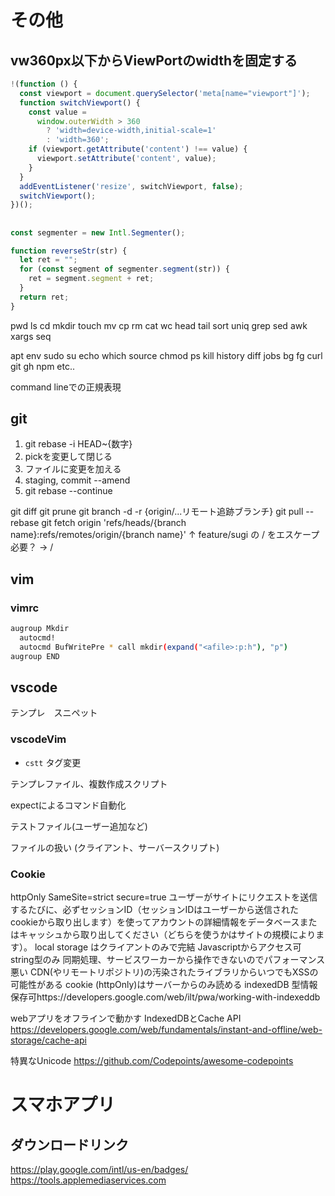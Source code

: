 # その他
## vw360px以下からViewPortのwidthを固定する
```js
!(function () {
  const viewport = document.querySelector('meta[name="viewport"]');
  function switchViewport() {
    const value =
      window.outerWidth > 360
        ? 'width=device-width,initial-scale=1'
        : 'width=360';
    if (viewport.getAttribute('content') !== value) {
      viewport.setAttribute('content', value);
    }
  }
  addEventListener('resize', switchViewport, false);
  switchViewport();
})();
```
##
```js
const segmenter = new Intl.Segmenter();

function reverseStr(str) {
  let ret = "";
  for (const segment of segmenter.segment(str)) {
    ret = segment.segment + ret;
  }
  return ret;
}
```
pwd
ls
cd
mkdir
touch
mv
cp
rm
cat
wc
head
tail
sort
uniq
grep
sed
awk
xargs
seq
> >>
apt
env
sudo
su
echo
which
source
chmod
ps
kill
history
diff
jobs
bg
fg
curl
git
gh
npm etc..

command lineでの正規表現

## git

1. git rebase -i HEAD~{数字}
2. pickを変更して閉じる
3. ファイルに変更を加える
4. staging, commit --amend
5. git rebase --continue

git diff
git prune
git branch -d -r {origin/...リモート追跡ブランチ}
git pull --rebase
git fetch origin 'refs/heads/{branch name}:refs/remotes/origin/{branch name}'
↑ feature/sugi の / をエスケープ必要？ → \/

## vim
### vimrc
```bash
augroup Mkdir
  autocmd!
  autocmd BufWritePre * call mkdir(expand("<afile>:p:h"), "p")
augroup END
```
## vscode
テンプレ　スニペット
### vscodeVim
- `cstt` タグ変更

テンプレファイル、複数作成スクリプト


expectによるコマンド自動化

テストファイル(ユーザー追加など)

ファイルの扱い (クライアント、サーバースクリプト)

### Cookie
httpOnly
SameSite=strict
secure=true
ユーザーがサイトにリクエストを送信するたびに、必ずセッションID（セッションIDはユーザーから送信されたcookieから取り出します）を使ってアカウントの詳細情報をデータベースまたはキャッシュから取り出してください（どちらを使うかはサイトの規模によります）。
local storage はクライアントのみで完結 Javascriptからアクセス可 string型のみ 同期処理、サービスワーカーから操作できないのでパフォーマンス悪い CDN(やリモートリポジトリ)の汚染されたライブラリからいつでもXSSの可能性がある
cookie (httpOnly)はサーバーからのみ読める
indexedDB 型情報保存可https://developers.google.com/web/ilt/pwa/working-with-indexeddb

webアプリをオフラインで動かす IndexedDBとCache API https://developers.google.com/web/fundamentals/instant-and-offline/web-storage/cache-api

特異なUnicode https://github.com/Codepoints/awesome-codepoints

# スマホアプリ
## ダウンロードリンク
https://play.google.com/intl/us-en/badges/
https://tools.applemediaservices.com
